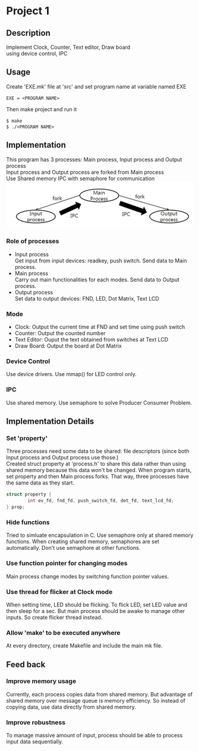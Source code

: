 # Project 1

## Description
Implement Clock, Counter, Text editor, Draw board  
using device control, IPC

## Usage
Create 'EXE.mk' file at 'src' and set program name at variable named EXE 
```
EXE = <PROGRAM NAME>
```
Then make project and run it
```
$ make
$ ./<PROGRAM NAME>
```

## Implementation
This program has 3 processes: Main process, Input process and Output process  
Input process and Output process are forked from Main process  
Use Shared memory IPC with semaphore for communication
![process](./images/process.png)

### Role of processes
* Input process  
  Get input from input devices: readkey, push switch. Send data to Main process.
* Main process  
  Carry out main functionalities for each modes. Send data to Output process.
* Output process  
  Set data to output devices: FND, LED, Dot Matrix, Text LCD

### Mode
* Clock: Output the current time at FND and set time using push switch
* Counter: Output the counted number
* Text Editor: Ouput the text obtained from switches at Text LCD
* Draw Board: Output the board at Dot Matrix
  
### Device Control
Use device drivers. Use mmap() for LED control only.

### IPC
Use shared memory. Use semaphore to solve Producer Consumer Problem.


## Implementation Details
### Set 'property'
Three processes need some data to be shared: file descriptors (since both Input process and Output process use those.)  
Created struct property at 'process.h' to share this data rather than using shared memory because this data won't be changed.
When program starts, set property and then Main process forks. That way, three processes have the same data as they start.
```c
struct property {
        int ev_fd, fnd_fd, push_switch_fd, dot_fd, text_lcd_fd;
} prop;
```

### Hide functions
Tried to simluate encapsulation in C.
Use semaphore only at shared memory functions. When creating shared memory, semaphores are set automatically. Don't use semaphore at other functions.

### Use function pointer for changing modes
Main process change modes by switching function pointer values.

### Use thread for flicker at Clock mode
When setting time, LED should be flicking. To flick LED, set LED value and then sleep for a sec. But main process should be awake to manage other inputs.
So create flicker thread instead.

### Allow 'make' to be executed anywhere
At every directory, create Makefile and include the main mk file.

## Feed back
### Improve memory usage
Currently, each process copies data from shared memory. But advantage of shared memory over message queue is memory efficiency. So instead of copying data, use data directly from shared memory.

### Improve robustness
To manage massive amount of input, process should be able to process input data sequentially.